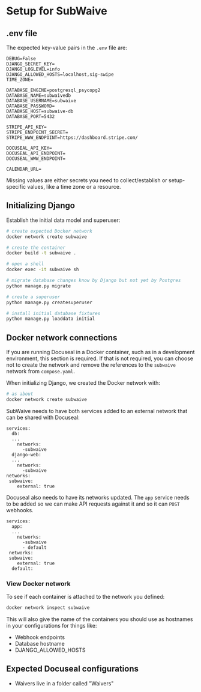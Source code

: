 # Setup for SubWaive

## .env file

The expected key-value pairs in the `.env` file are:

```
DEBUG=False
DJANGO_SECRET_KEY=
DJANGO_LOGLEVEL=info
DJANGO_ALLOWED_HOSTS=localhost,sig-swipe
TIME_ZONE=

DATABASE_ENGINE=postgresql_psycopg2
DATABASE_NAME=subwaivedb
DATABASE_USERNAME=subwaive
DATABASE_PASSWORD=
DATABASE_HOST=subwaive-db
DATABASE_PORT=5432

STRIPE_API_KEY=
STRIPE_ENDPOINT_SECRET=
STRIPE_WWW_ENDPOINT=https://dashboard.stripe.com/

DOCUSEAL_API_KEY=
DOCUSEAL_API_ENDPOINT=
DOCUSEAL_WWW_ENDPOINT=

CALENDAR_URL=
```

Missing values are either secrets you need to collect/establish or setup-specific values, like a time zone or a resource.


## Initializing Django

Establish the initial data model and superuser:

```sh
# create expected Docker network
docker network create subwaive

# create the container	
docker build -t subwaive .

# open a shell
docker exec -it subwaive sh

# migrate database changes know by Django but not yet by Postgres
python manage.py migrate

# create a superuser
python manage.py createsuperuser

# install initial database fixtures
python manage.py loaddata initial
```

## Docker network connections

If you are running Docuseal in a Docker container, such as in a development environment, this section is required. If that is not required, you can choose not to create the network and remove the references to the `subwaive` network from `compose.yaml`.

When initializing Django, we created the Docker network with:

```sh
# as about
docker network create subwaive
```

SubWaive needs to have both services added to an external network that can be shared with Docuseal:

```
services:
  db:
  ...
    networks:
      -subwaive
  django-web:
  ...
    networks:
      -subwaive
networks:
 subwaive:
    external: true
```

Docuseal also needs to have its networks updated. The `app` service needs to be added so we can make API requests against it and so it can `POST` webhooks.

```
services:
  app:
  ...
    networks:
      -subwaive
      - default
 networks:
 subwaive:
    external: true
  default:
```

### View Docker network

To see if each container is attached to the network you defined:

```sh
docker network inspect subwaive
```

This will also give the name of the containers you should use as hostnames in your configurations for things like:

* Webhook endpoints
* Database hostname
* DJANGO_ALLOWED_HOSTS

## Expected Docuseal configurations

* Waivers live in a folder called "Waivers"

